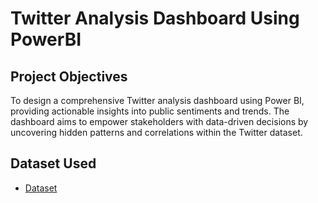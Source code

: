 # Twitter Analysis Dashboard Using PowerBI
## Project Objectives
To design a comprehensive Twitter analysis dashboard using Power BI, providing actionable insights into public sentiments and trends. The dashboard aims to empower stakeholders with data-driven decisions by uncovering hidden patterns and correlations within the Twitter dataset.
## Dataset Used
- <a href="https://github.com/Hari-nika/Tweet-Analysis/blob/main/SocialMedia-Twitter.xlsx"> Dataset </a>
